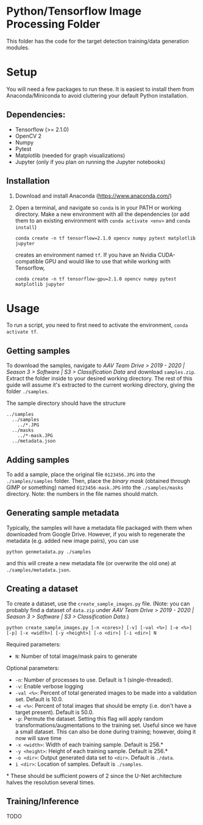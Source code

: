 # Python/Tensorflow Image Processing Folder

This folder has the code for the target detection training/data generation modules.

# Setup

You will need a few packages to run these. It is easiest to install them from Anaconda/Miniconda to avoid cluttering your default Python installation.

## Dependencies:

- Tensorflow (>= 2.1.0)
- OpenCV 2
- Numpy
- Pytest
- Matplotlib (needed for graph visualizations)
- Jupyter (only if you plan on running the Jupyter notebooks)

## Installation

1. Download and install Anaconda (<https://www.anaconda.com/>)

2. Open a terminal, and navigate so `conda` is in your PATH or working directory. Make a new environment with all the dependencies (or add them to an existing environment with `conda activate <env>` and `conda install`)

    ```
    conda create -n tf tensorflow=2.1.0 opencv numpy pytest matplotlib jupyter
    ```

    creates an environment named `tf`. If you have an Nvidia CUDA-compatible GPU and would like to use that while working with Tensorflow,

    ```
    conda create -n tf tensorflow-gpu=2.1.0 opencv numpy pytest matplotlib jupyter
    ```

# Usage

To run a script, you need to first need to activate the environment, `conda activate tf`.

## Getting samples

To download the samples, navigate to _AAV Team Drive > 2019 - 2020 | Season 3 > Software | S3 > Classification Data_ and download `samples.zip`. Extract the folder inside to your desired working directory. The rest of this guide will assume it's extracted to the current working directory, giving the folder `./samples`.

The sample directory should have the structure

```
../samples
  ../samples
    ../*.JPG
  ../masks
    ../*-mask.JPG
  ../metadata.json
```

## Adding samples

To add a sample, place the original file `0123456.JPG` into the `./samples/samples` folder. Then, place the _binary mask_ (obtained through GIMP or something) named `0123456-mask.JPG` into the `./samples/masks` directory. Note: the numbers in the file names should match.

## Generating sample metadata

Typically, the samples will have a metadata file packaged with them when downloaded from Google Drive. However, if you wish to regenerate the metadata (e.g. added new image pairs), you can use

```
python genmetadata.py ./samples
```

and this will create a new metadata file (or overwrite the old one) at `./samples/metadata.json`.

## Creating a dataset

To create a dataset, use the `create_sample_images.py` file. (Note: you can probably find a dataset of `data.zip` under _AAV Team Drive > 2019 - 2020 | Season 3 > Software | S3 > Classification Data_.)

```
python create_sample_images.py [-n <cores>] [-v] [-val <%>] [-e <%>] [-p] [-x <width>] [-y <height>] [-o <dir>] [-i <dir>] N
```

Required parameters:
- `N`: Number of total image/mask pairs to generate

Optional parameters:
- `-n`: Number of processes to use. Default is 1 (single-threaded).
- `-v`: Enable verbose logging
- `-val <%>`: Percent of total generated images to be made into a validation set. Default is 10.0.
- `-e <%>`: Percent of total images that should be empty (i.e. don't have a target present). Default is 50.0.
- `-p`: Permute the dataset. Setting this flag will apply random transformations/augmentations to the training set. Useful since we have a small dataset. This can also be done during training; however, doing it now will save time
- `-x <width>`: Width of each training sample. Default is 256.*
- `-y <height>`: Height of each training sample. Default is 256.*
- `-o <dir>`: Output generated data set to `<dir>`. Default is `./data`.
- `i <dir>`: Location of samples. Default is `./samples`.

\* These should be sufficient powers of 2 since the U-Net architecture halves the resolution several times.

## Training/Inference

TODO